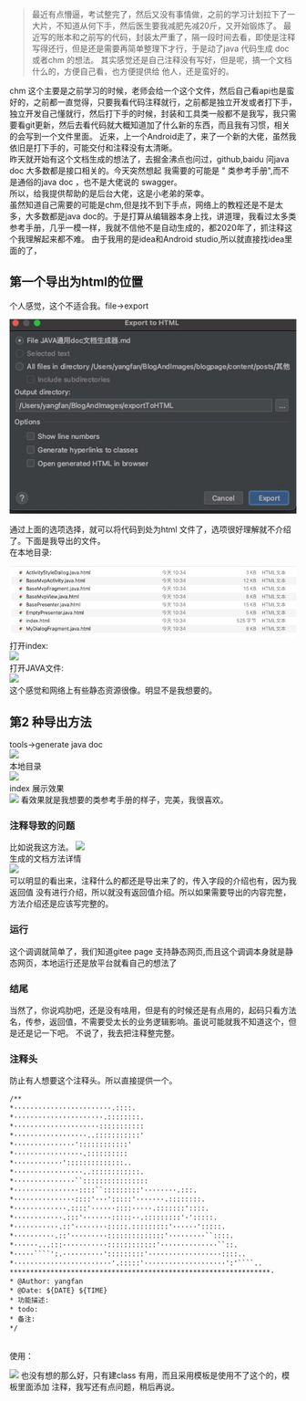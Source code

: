 
> 最近有点懵逼，考试整完了，然后又没有事情做，之前的学习计划拉下了一大片，不知道从何下手，然后医生要我减肥先减20斤，又开始锻炼了。
> 最近写的账本和之前写的代码，封装太严重了，隔一段时间去看，即使是注释写得还行，但是还是需要再简单整理下才行，于是动了java 代码生成 doc 或者chm 的想法。
> 其实感觉还是自己注释没有写好，但是呢，搞一个文档什么的，方便自己看，也方便提供给 他人，还是蛮好的。

chm 这个主要是之前学习的时候，老师会给一个这个文件，然后自己看api也是蛮好的，之前都一直觉得，只要我看代码注释就行，之前都是独立开发或者打下手，独立开发自己懂就行，然后打下手的时候，封装和工具类一般都不是我写，我只需要看git更新，然后去看代码就大概知道加了什么新的东西，而且我有习惯，相关的会写到一个文件里面。
近来，上一个Android走了，来了一个新的大佬，虽然我依旧是打下手的，可能交付和注释没有太清晰。
<br>
昨天就开始有这个文档生成的想法了，去掘金沸点也问过，github,baidu 问java doc 大多数都是接口相关的。今天突然想起 我需要的可能是 " 类参考手册",而不是通俗的java doc ，也不是大佬说的 swagger。
<br>
所以，给我提供帮助的是后台大佬，这是小老弟的荣幸。
<br>
虽然知道自己需要的可能是chm,但是找不到下手点，网络上的教程还是不是太多，大多数都是java doc的。于是打算从编辑器本身上找，讲道理，我看过太多类参考手册，几乎一模一样，我就不信他不是自动生成的，都2020年了，抓注释这个我理解起来都不难。
由于我用的是idea和Android studio,所以就直接找idea里面的了，

## 第一个导出为html的位置
个人感觉，这个不适合我。file->export

![20201224103757](assets/20201224103757.png)

通过上面的选项选择，就可以将代码到处为html 文件了，选项很好理解就不介绍了。下面是我导出的文件。
<br> 在本地目录:<br>

![20201224104249](assets/20201224104249-16808310739203.png)
<br> 打开index:<br>
![](https://gitee.com/lalalaxiaowifi/pictures/raw/master/image/20201224104432.png)
<br> 打开JAVA文件:<br>
![](https://gitee.com/lalalaxiaowifi/pictures/raw/master/image/20201224104543.png)
<br>
这个感觉和网络上有些静态资源很像。明显不是我想要的。

## 第2 种导出方法
tools->generate java doc <br>
![](https://gitee.com/lalalaxiaowifi/pictures/raw/master/image/20201224105009.png)
<br>本地目录<br>
![](https://gitee.com/lalalaxiaowifi/pictures/raw/master/image/20201224105241.png)
<br>index 展示效果 <br>
![](https://gitee.com/lalalaxiaowifi/pictures/raw/master/image/20201224105402.png)
看效果就是我想要的类参考手册的样子，完美，我很喜欢。
### 注释导致的问题
比如说我这方法。
![](https://gitee.com/lalalaxiaowifi/pictures/raw/master/image/20201224105553.png)
<br>生成的文档方法详情<br>
![](https://gitee.com/lalalaxiaowifi/pictures/raw/master/image/20201224105710.png)
<br> 可以明显的看出来，注释什么的都还是导出来了的，传入字段的介绍也有，因为我返回值 没有进行介绍，所以就没有返回值介绍。所以如果需要导出的内容完整，方法介绍还是应该写完整的。
### 运行
这个调调就简单了，我们知道gitee page 支持静态网页,而且这个调调本身就是静态网页，本地运行还是放平台就看自己的想法了
### 结尾
 当然了，你说鸡肋吧，还是没有啥用，但是有的时候还是有点用的，起码只看方法名，传参，返回值，不需要受太长的业务逻辑影响。虽说可能就我不知道这个，但是还是记一下吧。
不说了，我去把注释整完整。

### 注释头
防止有人想要这个注释头。所以直接提供一个。
<br>
````
/**
*························.::::.
*······················.::::::::.
*·····················:::::::::::
*··················..:::::::::::'
*···············'::::::::::::'
*·················.::::::::::
*············'::::::::::::::..
*·················..::::::::::::.
*···············``::::::::::::::::
*················::::``:::::::::'········.:::.
*···············::::'···':::::'·······.::::::::.
*·············.::::'······::::·····.:::::::'::::.
*············.:::'·······:::::··.:::::::::'·':::::.
*···········.::'········:::::.:::::::::'······':::::.
*··········.::'·········::::::::::::::'·········``::::.
*······...:::···········::::::::::::'··············``::.
*·····````':.··········':::::::::'··················::::..
*························'.:::::'····················':'````..
****************************************************************·
* @Author: yangfan
* @Date: ${DATE} ${TIME}
* 功能描述:
* todo:
* 备注:
*/
````

<br>
使用：

![](https://gitee.com/lalalaxiaowifi/pictures/raw/master/image/20201224111732.png)
也没有想的那么好，只有建class 有用，而且采用模板是使用不了这个的，模板里面添加 注释，我写还有点问题，稍后再说。
